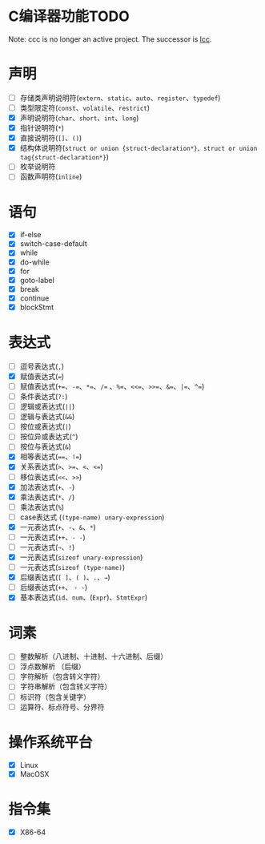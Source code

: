 # C编译器功能TODO

Note: ccc is no longer an active project. The successor is
[lcc](https://github.com/iiicp/lcc).

# 声明

- [ ]  存储类声明说明符(`extern`、`static`、`auto`、`register`、`typedef`)
- [ ]  类型限定符(`const`、`volatile`、`restrict`)
- [x]  声明说明符(`char`、`short`、`int`、`long`)
- [x]  指针说明符(`*`)
- [x]  直接说明符(`[]`、`()`)
- [x]  结构体说明符(`struct or union {struct-declaration*}、struct or union tag{struct-declaration*}`)
- [ ]  枚举说明符
- [ ]  函数声明符(`inline`)

# 语句

- [x]  if-else
- [x]  switch-case-default
- [x]  while
- [x]  do-while
- [x]  for
- [x]  goto-label
- [x]  break
- [x]  continue
- [x]  blockStmt

# 表达式

- [ ]  逗号表达式(`,`)
- [x]  赋值表达式(`=`)
- [ ]  赋值表达式(`+=`、`-=`、`*=`、`/=` 、`%=`、`<<=`、`>>=`、`&=`、`|=`、`^=`)
- [ ]  条件表达式(`?:`)
- [ ]  逻辑或表达式(`||`)
- [ ]  逻辑与表达式(`&&`)
- [ ]  按位或表达式(`|`)
- [ ]  按位异或表达式(`^`)
- [ ]  按位与表达式(`&`)
- [x]  相等表达式(`==`、`!=`)
- [x]  关系表达式(`>`、`>=`、`<`、`<=`)
- [ ]  移位表达式(`<<`、`>>`)
- [x]  加法表达式(`+`、`-`)
- [x]  乘法表达式(`*`、`/`)
- [ ]  乘法表达式(`%`)
- [ ]  case表达式 (`(type-name) unary-expression`)
- [x]  一元表达式(`+`、`-`、`&`、`*`)
- [ ]  一元表达式(`++`、`- -`)
- [ ]  一元表达式(`~`、`!`)
- [x]  一元表达式(`sizeof unary-expression`)
- [ ]  一元表达式(`sizeof (type-name)`)
- [x]  后缀表达式(`[ ]`、`( )`、`.`、`→`)
- [ ]  后缀表达式(`++`、 `- -`)
- [x]  基本表达式(`id`、`num`、(`Expr`)、`StmtExpr`)

# 词素

- [ ]  整数解析（八进制、十进制、十六进制、后缀）
- [ ]  浮点数解析 （后缀）
- [ ]  字符解析（包含转义字符）
- [ ]  字符串解析（包含转义字符）
- [ ]  标识符（包含关键字）
- [ ]  运算符、标点符号、分界符

# 操作系统平台

- [x]  Linux
- [x]  MacOSX

# 指令集

- [x]  X86-64
